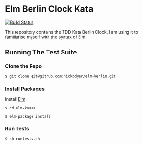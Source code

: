# Elm Berlin Clock Kata 

[![Build Status](https://travis-ci.org/nickbdyer/elm-berlin.svg?branch=master)](https://travis-ci.org/nickbdyer/elm-berlin)

This repository contains the TDD Kata Berlin Clock. I am using it to
familiarise myself with the syntax of Elm. 

## Running The Test Suite

### Clone the Repo

```
$ git clone git@github.com:nickbdyer/elm-berlin.git
```

### Install Packages

Install [Elm](http://elm-lang.org/).

```
$ cd elm-koans

$ elm-package install
```

### Run Tests

```
$ sh runtests.sh
```
